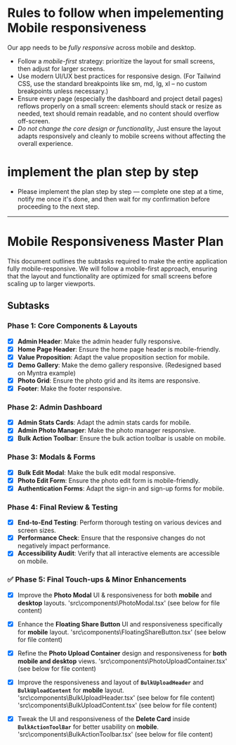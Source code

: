 # Rules to follow when impelementing Mobile responsiveness
Our app needs to be *fully responsive* across mobile and desktop.

- Follow a *mobile-first* strategy: prioritize the layout for small screens, then adjust for larger screens.
- Use modern UI/UX best practices for responsive design. (For Tailwind CSS, use the standard breakpoints like sm, md, lg, xl – no custom breakpoints unless necessary.)
- Ensure every page (especially the dashboard and project detail pages) reflows properly on a small screen: elements should stack or resize as needed, text should remain readable, and no content should overflow off-screen.
- *Do not change the core design or functionality*, Just ensure the layout adapts responsively and cleanly to mobile screens without affecting the overall experience.

# implement the plan step by step 
- Please implement the plan step by step — complete one step at a time, notify me once it's done, and then wait for my confirmation before proceeding to the next step.

------------------------------------------
# Mobile Responsiveness Master Plan

This document outlines the subtasks required to make the entire application fully mobile-responsive. We will follow a mobile-first approach, ensuring that the layout and functionality are optimized for small screens before scaling up to larger viewports.

## Subtasks

### Phase 1: Core Components & Layouts

- [x] **Admin Header**: Make the admin header fully responsive.
- [x] **Home Page Header**: Ensure the home page header is mobile-friendly.
- [x] **Value Proposition**: Adapt the value proposition section for mobile.
- [x] **Demo Gallery**: Make the demo gallery responsive. (Redesigned based on Myntra example)
- [x] **Photo Grid**: Ensure the photo grid and its items are responsive.
- [x] **Footer**: Make the footer responsive.

### Phase 2: Admin Dashboard

- [x] **Admin Stats Cards**: Adapt the admin stats cards for mobile.
- [x] **Admin Photo Manager**: Make the photo manager responsive.
- [x] **Bulk Action Toolbar**: Ensure the bulk action toolbar is usable on mobile.

### Phase 3: Modals & Forms

- [x] **Bulk Edit Modal**: Make the bulk edit modal responsive.
- [x] **Photo Edit Form**: Ensure the photo edit form is mobile-friendly.
- [x] **Authentication Forms**: Adapt the sign-in and sign-up forms for mobile.

### Phase 4: Final Review & Testing

- [x] **End-to-End Testing**: Perform thorough testing on various devices and screen sizes.
- [x] **Performance Check**: Ensure that the responsive changes do not negatively impact performance.
- [x] **Accessibility Audit**: Verify that all interactive elements are accessible on mobile.

### ✅ **Phase 5: Final Touch-ups & Minor Enhancements**

* [x] Improve the **Photo Modal** UI & responsiveness for both **mobile** and **desktop** layouts. 'src\components\PhotoModal.tsx' (see below for file content) 

* [x] Enhance the **Floating Share Button** UI and responsiveness specifically for **mobile** layout.
'src\components\FloatingShareButton.tsx' (see below for file content) 

* [x] Refine the **Photo Upload Container** design and responsiveness for **both mobile and desktop** views.
'src\components\PhotoUploadContainer.tsx' (see below for file content) 

* [x] Improve the responsiveness and layout of **`BulkUploadHeader`** and **`BulkUploadContent`** for **mobile** layout.
'src\components\BulkUploadHeader.tsx' (see below for file content) 
'src\components\BulkUploadContent.tsx' (see below for file content) 

* [x] Tweak the UI and responsiveness of the **Delete Card** inside **`BulkActionToolBar`** for better usability on **mobile**.
'src\components\BulkActionToolbar.tsx' (see below for file content)
